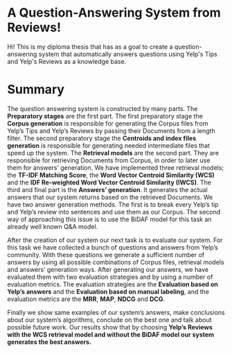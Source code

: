 # A Question-Answering System from Reviews!

Hi! This is my diploma thesis that has as a goal to create a question-answering system that automatically answers questions using Yelp's Tips and Yelp's Reviews as a knowledge base.

# Summary

The question answering system is constructed by many parts. The **Preparatory stages** are the first part. The first preparatory stage the **Corpus generation** is responsible for generating the Corpus files from Yelp’s Tips and Yelp’s Reviews by passing their Documents from a length filter. The second preparatory stage the **Centroids and index files generation** is responsible for generating needed intermediate files that speed up the system. The **Retrieval models** are the second part. They are responsible for retrieving Documents from Corpus, in order to later use them for answers’ generation. We have implemented three retrieval models; the **TF-IDF Matching Score**, the **Word Vector Centroid Similarity (WCS)** and the **IDF Re-weighted Word Vector Centroid Similarity (IWCS)**. The third and final part is the **Answers’ generation**. It generates the actual answers that our system returns based on the retrieved Documents. We have two answer generation methods. The first is to break every Yelp’s tip and Yelp’s review into sentences and use them as our Corpus. The second way of approaching this issue is to use the BiDAF model for this task an already well known Q&A model.

After the creation of our system our next task is to evaluate our system. For this task we have collected a bunch of questions and answers from Yelp’s community. With these questions we generate a sufficient number of answers by using all possible combinations of Corpus files, retrieval models and answers’ generation ways. After generating our answers, we have evaluated them with two evaluation strategies and by using a number of evaluation metrics. The evaluation strategies are the **Evaluation based on Yelp’s answers** and the **Evaluation based on manual labeling**, and the evaluation metrics are the **MRR**, **MAP**, **NDCG** and **DCG**.

Finally we show same examples of our system’s answers, make conclusions about our system’s algorithms, conclude on the best one and talk about possible future work. Our results show that by choosing **Yelp’s Reviews with the WCS retrieval model and without the BiDAF model our system generates the best answers.**
